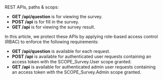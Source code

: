REST APIs, paths & scops:

* **GET /api/question** is for viewing the survey.
* **POST /api** is for fill in the survey.
* **GET /api** is for viewing the survey result.

In this article, we protect these APIs by applying role-based access control (RBAC) to
enforce the following requirements:

* **GET /api/question** is available for each request.
* **POST /api** is available for authenticated user requests containing an access
token with the SCOPE_Survey.User scope granted.
* **GET /api** is available for authenticated admin user requests containing an access token with the SCOPE_Survey.Admin scope granted.